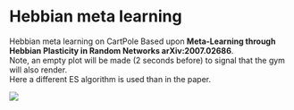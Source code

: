 # Hebbian meta learning
Hebbian meta learning on CartPole
Based upon <b> Meta-Learning through Hebbian Plasticity in Random Networks arXiv:2007.02686</b>.  <br/>
Note, an empty plot will be made (2 seconds before) to signal that the gym will also render. <br/>
Here a different ES algorithm is used than in the paper. <br/>

![](run_model.gif)
